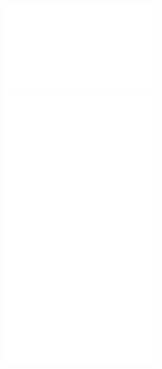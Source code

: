 ![](https://raw.githubusercontent.com/paolomossini/github-stats/master/generated/overview.svg#gh-dark-mode-only)
![](https://raw.githubusercontent.com/paolomossini/github-stats/master/generated/overview.svg#gh-light-mode-only)
![](https://raw.githubusercontent.com/paolomossini/github-stats/master/generated/languages.svg#gh-dark-mode-only)
![](https://raw.githubusercontent.com/paolomossini/github-stats/master/generated/languages.svg#gh-light-mode-only)


<!---
paolomossini/paolomossini is a ✨ special ✨ repository because its `README.md` (this file) appears on your GitHub profile.
You can click the Preview link to take a look at your changes.
--->
